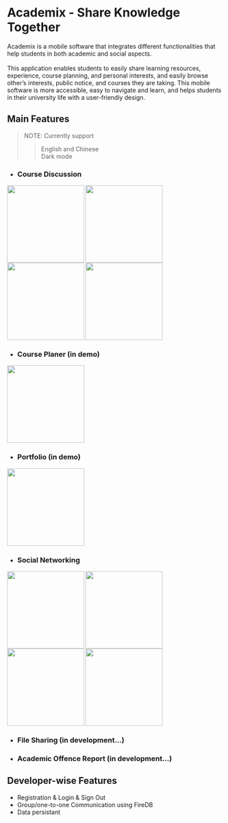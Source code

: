 # Academix - Share Knowledge Together

Academix is a mobile software that integrates different functionalities that help students in both academic and social aspects.
\
\
This application enables students to easily share learning resources, experience, course planning, and personal interests, and easily browse other’s interests, public notice, and courses they are taking. This mobile software is more accessible, easy to navigate and learn, and helps students in their university life with a user-friendly design.

## Main Features
> NOTE: Currently support 
>> English and Chinese\
>> Dark mode

- ### Course Discussion
<img src="https://user-images.githubusercontent.com/12111913/150666662-7d8a5f8c-c32d-4229-8ed8-e7cd72610e25.PNG" align="left" width=180>
<img src="https://user-images.githubusercontent.com/12111913/150666698-e51f8a39-2308-4ef8-9267-20530ec05572.PNG" align="left" width=180>
<img src="https://user-images.githubusercontent.com/12111913/150666709-e35291b6-a60c-4f29-ad5e-a379648509bf.PNG" align="left" width=180>
<img src="https://user-images.githubusercontent.com/12111913/150666731-96351d0b-b1bb-4781-b33e-7cb4f25fc400.PNG" width=180>

- ### Course Planer (in demo)
<img src="https://user-images.githubusercontent.com/12111913/150667005-78464ac5-c0d4-4f2d-913a-f5b02e3826a5.PNG" width=180>

- ### Portfolio (in demo)
<img src="https://user-images.githubusercontent.com/12111913/150666998-597c3a24-59e9-47af-9065-894a04c100e8.PNG" width=180>

- ### Social Networking
<img src="https://user-images.githubusercontent.com/12111913/150667013-b4741328-06ae-49cd-a7f7-7bec2cb331f5.PNG" align="left" width=180>
<img src="https://user-images.githubusercontent.com/12111913/150667014-3cd8becb-6d22-4dff-83a4-066722063255.PNG" align="left" width=180>
<img src="https://user-images.githubusercontent.com/12111913/150667015-1a353249-ff54-44af-aab8-cb98a6154280.PNG" align="left" width=180>
<img src="https://user-images.githubusercontent.com/12111913/150667047-eacbefc9-d9cc-4ce6-a293-f18cda088bbb.PNG" width=180>

- ### File Sharing (in development...)

- ### Academic Offence Report (in development...)

## Developer-wise Features
- Registration & Login & Sign Out
- Group/one-to-one Communication using FireDB
- Data persistant
